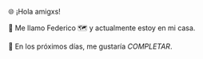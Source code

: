 🌐 ¡Hola amigxs!

👋 Me llamo Federico
🗺️ y actualmente estoy en mi casa.

📆 En los próximos días, me gustaría _COMPLETAR_.
